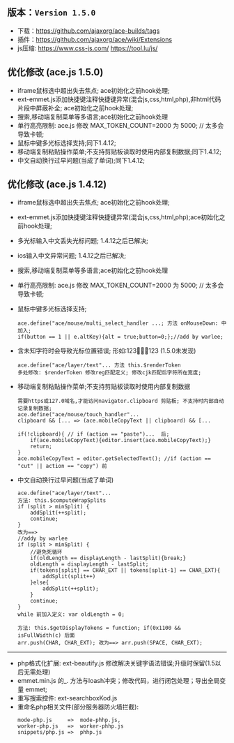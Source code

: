 ## 版本：`Version 1.5.0`
- 下载：https://github.com/ajaxorg/ace-builds/tags
- 插件：https://github.com/ajaxorg/ace/wiki/Extensions
- js压缩: https://www.css-js.com/   https://tool.lu/js/


## 优化修改 (ace.js 1.5.0)
- iframe鼠标选中超出失去焦点; ace初始化之前hook处理;
- ext-emmet.js添加快捷键注释快捷键异常(混合js,css,html,php),非html代码片段中屏蔽补全; ace初始化之前hook处理;
- 搜索,移动端复制菜单等多语言;ace初始化之前hook处理
- 单行高亮限制:  ace.js 修改 MAX_TOKEN_COUNT=2000 为 5000; // 太多会导致卡顿;
- 鼠标中键多光标选择支持;同下1.4.12;
- 移动端复制粘贴操作菜单;不支持剪贴板读取时使用内部复制数据;同下1.4.12;
- 中文自动换行过早问题(当成了单词);同下1.4.12;



## 优化修改 (ace.js 1.4.12)
- iframe鼠标选中超出失去焦点; ace初始化之前hook处理;
- ext-emmet.js添加快捷键注释快捷键异常(混合js,css,html,php);ace初始化之前hook处理;
- 多光标输入中文丢失光标问题; 1.4.12之后已解决;
- ios输入中文异常问题; 1.4.12之后已解决;
- 搜索,移动端复制菜单等多语言;ace初始化之前hook处理
- 单行高亮限制:  ace.js 修改 MAX_TOKEN_COUNT=2000 为 5000; // 太多会导致卡顿;
- 鼠标中键多光标选择支持;
    ```
    ace.define("ace/mouse/multi_select_handler ...; 方法 onMouseDown: 中加入;
    if(button == 1 || e.altKey){alt = true;button=0;};//add by warlee;
    ```
- 含未知字符时会导致光标位置错误; 形如:123123  (1.5.0未发现)
    ```
    ace.define("ace/layer/text"... 方法 this.$renderToken
    多处修改: $renderToken 修改reg匹配定义; 修改cjk匹配后字符所在宽度;
    ```
- 移动端复制粘贴操作菜单;不支持剪贴板读取时使用内部复制数据
    ```
    需要https或127.0域名,才能访问navigator.clipboard 剪贴板; 不支持时内部自动记录复制数据;
    ace.define("ace/mouse/touch_handler"... 
    clipboard && [... => (ace.mobileCopyText || clipboard) && [...

    if(!clipboard){ // if (action == "paste")...  后; 
        if(ace.mobileCopyText){editor.insert(ace.mobileCopyText);}
        return;
    }
    ace.mobileCopyText = editor.getSelectedText(); //if (action == "cut" || action == "copy") 前
    ```

- 中文自动换行过早问题(当成了单词)
    ```
    ace.define("ace/layer/text"... 
    方法: this.$computeWrapSplits  
    if (split > minSplit) {
        addSplit(++split);
        continue;
    } 
    改为==>  
    //addy by warlee 
    if (split > minSplit) {
    	//避免死循环
        if(oldLength == displayLength - lastSplit){break;}
        oldLength = displayLength - lastSplit;
        if(tokens[split] == CHAR_EXT || tokens[split-1] == CHAR_EXT){
        	addSplit(split++)
        }else{
        	addSplit(++split);
        }
        continue;
    }
    while 前加入定义: var oldLength = 0;
    
    方法: this.$getDisplayTokens = function; if(0x1100 && isFullWidth(c) 后面
    arr.push(CHAR, CHAR_EXT); 改为==> arr.push(SPACE, CHAR_EXT);
    ```
-----

- php格式化扩展: ext-beautify.js 修改解决关键字语法错误;升级时保留(1.5以后无需处理)
- emmet.min.js 的_. 方法与loash冲突；修改代码，进行闭包处理；导出全局变量 emmet;
- 重写搜索控件: ext-searchboxKod.js
- 重命名php相关文件(部分服务器防火墙拦截): 
    ``` 
    mode-php.js     =>  mode-phhp.js, 
    worker-php.js   =>  worker-phhp.js
    snippets/php.js =>  phhp.js
    ```